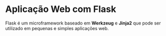 # Aplicação Web com Flask

Flask é um microframework baseado em **Werkzeug** e **Jinja2** que pode ser utilizado em pequenas e simples aplicações web.
